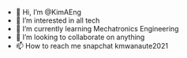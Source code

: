 - 👋 Hi, I’m @KimAEng
- 👀 I’m interested in all tech
- 🌱 I’m currently learning Mechatronics Engineering
- 💞️ I’m looking to collaborate on anything
- 📫 How to reach me snapchat kmwanaute2021

<!---
KimAEng/KimAEng is a ✨ special ✨ repository because its `README.md` (this file) appears on your GitHub profile.
You can click the Preview link to take a look at your changes.
--->
